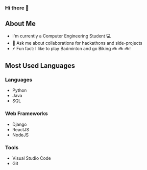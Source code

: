 ### Hi there 👋

## About Me
* I'm currently a Computer Engineering Student 💻
* 💬 Ask me about collaborations for hackathons and side-projects 
* ⚡ Fun fact: I like to play Badminton and go Biking 🚲 🚲 🚲!

## Most Used Languages
### Languages
* Python
* Java 
* SQL

### Web Frameworks
* Django
* ReactJS
* NodeJS

### Tools
* Visual Studio Code
* Git





<!--
**neelbhavsar99/neelbhavsar99** is a ✨ _special_ ✨ repository because its `README.md` (this file) appears on your GitHub profile.




Here are some ideas to get you started:

- 🔭 I’m currently working on ...
- 🌱 I’m currently learning ...
- 👯 I’m looking to collaborate on ...
- 🤔 I’m looking for help with ...
- 💬 Ask me about ...
- 📫 How to reach me: ...
- 😄 Pronouns: ...
- ⚡ Fun fact: ...
-->
